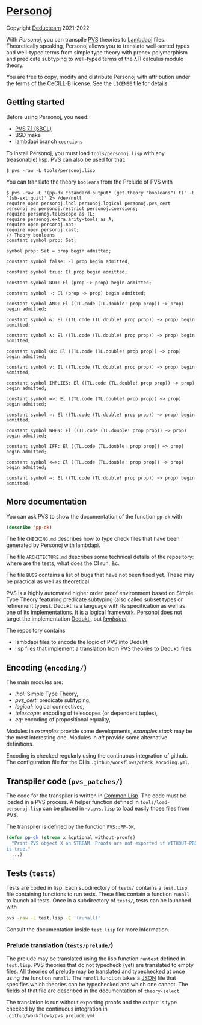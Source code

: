 # [Personoj](https://github.com/Deducteam/personoj)

Copyright [Deducteam](https://deducteam.gitlabpages.inria.fr) 2021-2022

With *Personoj*, you can transpile [PVS](http://pvs.csl.sri.com) theories to
[Lambdapi](https://github.com/Deducteam/lambdapi) files.
Theoretically speaking, Personoj allows you to translate
well-sorted types and well-typed terms from simple type theory
with prenex polymorphism and
predicate subtyping to well-typed terms of the λΠ calculus modulo theory.

You are free to copy, modify and distribute Personoj with attribution under the
terms of the CeCILL-B license. See the `LICENSE` file for details.

## Getting started

Before using Personoj, you need:

- [PVS 7.1 (SBCL)](https://pvs.csl.sri.com/downloads.html)
- BSD make
- [lambdapi](https://github.com/gabrielhdt/lambdapi)
  [branch `coercions`](https://opam.ocaml.org/doc/Usage.html#opam-pin)

To install Personoj, you must load `tools/personoj.lisp` with any (reasonable)
lisp. PVS can also be used for that:
```command
$ pvs -raw -L tools/personoj.lisp
```

You can translate the theory `booleans` from the Prelude of PVS with
```command
$ pvs -raw -E '(pp-dk *standard-output* (get-theory "booleans") t)' -E '(sb-ext:quit)' 2> /dev/null
require open personoj.lhol personoj.logical personoj.pvs_cert
personoj.eq personoj.restrict personoj.coercions;
require personoj.telescope as TL;
require personoj.extra.arity-tools as A;
require open personoj.nat;
require open personoj.cast;
// Theory booleans
constant symbol prop: Set;

symbol prop: Set ≔ prop begin admitted;

constant symbol false: El prop begin admitted;

constant symbol true: El prop begin admitted;

constant symbol NOT: El (prop ~> prop) begin admitted;

constant symbol ¬: El (prop ~> prop) begin admitted;

constant symbol AND: El ((TL.code (TL.double! prop prop)) ~> prop) begin admitted;

constant symbol &: El ((TL.code (TL.double! prop prop)) ~> prop) begin admitted;

constant symbol ∧: El ((TL.code (TL.double! prop prop)) ~> prop) begin admitted;

constant symbol OR: El ((TL.code (TL.double! prop prop)) ~> prop) begin admitted;

constant symbol ∨: El ((TL.code (TL.double! prop prop)) ~> prop) begin admitted;

constant symbol IMPLIES: El ((TL.code (TL.double! prop prop)) ~> prop) begin admitted;

constant symbol =>: El ((TL.code (TL.double! prop prop)) ~> prop) begin admitted;

constant symbol ⇒: El ((TL.code (TL.double! prop prop)) ~> prop) begin admitted;

constant symbol WHEN: El ((TL.code (TL.double! prop prop)) ~> prop) begin admitted;

constant symbol IFF: El ((TL.code (TL.double! prop prop)) ~> prop) begin admitted;

constant symbol <=>: El ((TL.code (TL.double! prop prop)) ~> prop) begin admitted;

constant symbol ⇔: El ((TL.code (TL.double! prop prop)) ~> prop) begin admitted;

```

## More documentation

You can ask PVS to show the documentation of the function `pp-dk` with
```lisp
(describe 'pp-dk)
```

The file `CHECKING.md` describes how to type check files that have been
generated by Personoj with lambdapi.

The file `ARCHITECTURE.md` describes some technical details of the repository:
where are the tests, what does the CI run, &c.

The file `BUGS` contains a list of bugs that have not been fixed yet.
These may be practical as well as theoretical.

PVS is a highly automated higher order proof environment based on Simple
Type Theory featuring predicate subtyping (also called subset types or
refinement types). Dedukti is a language with its specification as well
as one of its implementations. It is a logical framework. Personoj does
not target the implementation
[Dedukti](https://github.com/Deducteam/dedukti), but
[*lambdapi*](https://github.com/Deducteam/lambdapi).

The repository contains
- lambdapi files to encode the logic of PVS into Dedukti
- lisp files that implement a translation from PVS theories to Dedukti
  files.

## Encoding (`encoding/`)

The main modules are:

- *lhol:* Simple Type Theory,
- *pvs_cert:* predicate subtyping,
- *logical:* logical connectives,
- *telescope:* encoding of telescopes (or dependent tuples),
- *eq:* encoding of propositional equality,

Modules in *examples* provide some developments, *examples.stack* may
be the most interesting one.
Modules in *alt* provide some alternative definitions.

Encoding is checked regularly using the continuous
integration of github. The configuration file for the CI is
`.github/workflows/check_encoding.yml`.

## Transpiler code (`pvs_patches/`)

The code for the transpiler is written in [Common
Lisp](https://common-lisp.net). The code must be loaded in a PVS
process. A helper function defined in `tools/load-personoj.lisp` can be
placed in `~/.pvs.lisp` to load easily those files from PVS.

The transpiler is defined by the function `PVS::PP-DK`,

```lisp
(defun pp-dk (stream x &optional without-proofs)
  "Print PVS object X on STREAM. Proofs are not exported if WITHOUT-PROOFS
is true."
  ...)
```

## Tests (`tests`)

Tests are coded in lisp. Each subdirectory of `tests/` contains a `test.lisp`
file containing functions to run tests. These files contain a function `runall`
to launch all tests. Once in a subdirectory of `tests/`, tests can be launched with
```sh
pvs -raw -L test.lisp -E '(runall)'
```
Consult the documentation inside `test.lisp` for more information.

### Prelude translation (`tests/prelude/`)

The prelude may be translated using the lisp function `runtest` defined
in `test.lisp`.  PVS theories that do not typecheck (yet) are translated
to empty files.
All theories of prelude may be translated and typechecked at
once using the function `runall`. The `runall` function takes a
[JSON](https://www.json.org) file that specifies which theories can be
typechecked and which one cannot. The fields of that file are described
in the documentation of `theory-select`.

The translation is run without exporting proofs and the
output is type checked by the continuous integration in
`.github/workflows/pvs_prelude.yml`.
